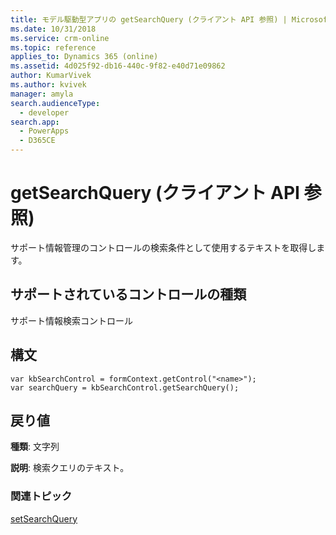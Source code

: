 ```yaml
---
title: モデル駆動型アプリの getSearchQuery (クライアント API 参照) | MicrosoftDocs
ms.date: 10/31/2018
ms.service: crm-online
ms.topic: reference
applies_to: Dynamics 365 (online)
ms.assetid: 4d025f92-db16-440c-9f82-e40d71e09862
author: KumarVivek
ms.author: kvivek
manager: amyla
search.audienceType:
  - developer
search.app:
  - PowerApps
  - D365CE
---
```

# <a name="getsearchquery-client-api-reference"></a>getSearchQuery (クライアント API 参照)



サポート情報管理のコントロールの検索条件として使用するテキストを取得します。 

## <a name="control-types-supported"></a>サポートされているコントロールの種類

サポート情報検索コントロール

## <a name="syntax"></a>構文

```
var kbSearchControl = formContext.getControl("<name>");
var searchQuery = kbSearchControl.getSearchQuery();
```

## <a name="return-value"></a>戻り値

**種類**: 文字列

**説明**: 検索クエリのテキスト。

### <a name="related-topics"></a>関連トピック

[setSearchQuery](setSearchQuery.md)

